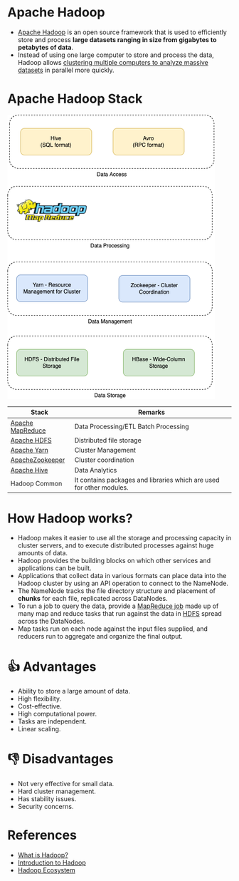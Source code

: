 # Apache Hadoop
- [Apache Hadoop](https://hadoop.apache.org/) is an open source framework that is used to efficiently store and process **large datasets ranging in size from gigabytes to petabytes of data**. 
- Instead of using one large computer to store and process the data, Hadoop allows [clustering multiple computers to analyze massive datasets](../../7_PropertiesDistributedSystem/Scalability/ServersCluster.md) in parallel more quickly.

# Apache Hadoop Stack

![](HadoopStack.drawio.png)

| Stack                                                                      | Remarks                                                              |
|----------------------------------------------------------------------------|----------------------------------------------------------------------|
| [Apache MapReduce](../DataProcessing/BatchProcessing/ApacheMapReduce.md)      | Data Processing/ETL Batch Processing                                 |
| [Apache HDFS](../../11_FileStorageServicesHDFS/ApacheHDFS.md)              | Distributed file storage                                             |
| [Apache Yarn](../../9_Container&OrchestrationServices/ApacheYarn.md)       | Cluster Management                                                   |
| [ApacheZookeeper](../../10_ClusterCoordinationServices/ApacheZookeeper.md) | Cluster coordination                                                 |
| [Apache Hive](../DataAnalytics/ApacheHive.md)                              | Data Analytics                                                       |
| Hadoop Common                                                              | It contains packages and libraries which are used for other modules. |

# How Hadoop works?
- Hadoop makes it easier to use all the storage and processing capacity in cluster servers, and to execute distributed processes against huge amounts of data. 
- Hadoop provides the building blocks on which other services and applications can be built.
- Applications that collect data in various formats can place data into the Hadoop cluster by using an API operation to connect to the NameNode. 
- The NameNode tracks the file directory structure and placement of **chunks** for each file, replicated across DataNodes. 
- To run a job to query the data, provide a [MapReduce job](../DataProcessing/BatchProcessing/ApacheMapReduce.md) made up of many map and reduce tasks that run against the data in [HDFS](../../11_FileStorageServicesHDFS/ApacheHDFS.md) spread across the DataNodes.
- Map tasks run on each node against the input files supplied, and reducers run to aggregate and organize the final output.

# :thumbsup: Advantages
- Ability to store a large amount of data. 
- High flexibility.
- Cost-effective.
- High computational power.
- Tasks are independent.
- Linear scaling.

# :thumbsdown: Disadvantages
- Not very effective for small data.
- Hard cluster management.
- Has stability issues.
- Security concerns.

# References
- [What is Hadoop?](https://aws.amazon.com/emr/details/hadoop/what-is-hadoop/)
- [Introduction to Hadoop](https://www.geeksforgeeks.org/hadoop-an-introduction/)
- [Hadoop Ecosystem](https://www.geeksforgeeks.org/hadoop-ecosystem/)
